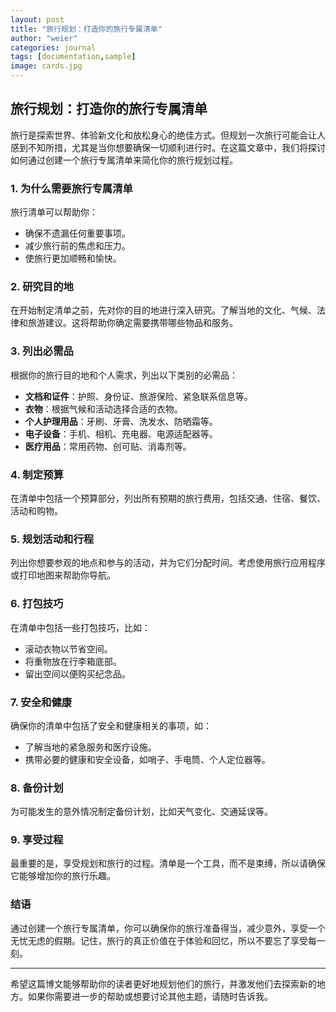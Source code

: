 ```yaml
---
layout: post
title: "旅行规划：打造你的旅行专属清单"
author: "weier"
categories: journal
tags: [documentation,sample]
image: cards.jpg
---
```


## 旅行规划：打造你的旅行专属清单

旅行是探索世界、体验新文化和放松身心的绝佳方式。但规划一次旅行可能会让人感到不知所措，尤其是当你想要确保一切顺利进行时。在这篇文章中，我们将探讨如何通过创建一个旅行专属清单来简化你的旅行规划过程。

### 1. **为什么需要旅行专属清单**

旅行清单可以帮助你：

- 确保不遗漏任何重要事项。
- 减少旅行前的焦虑和压力。
- 使旅行更加顺畅和愉快。

### 2. **研究目的地**

在开始制定清单之前，先对你的目的地进行深入研究。了解当地的文化、气候、法律和旅游建议。这将帮助你确定需要携带哪些物品和服务。

### 3. **列出必需品**

根据你的旅行目的地和个人需求，列出以下类别的必需品：

- **文档和证件**：护照、身份证、旅游保险、紧急联系信息等。
- **衣物**：根据气候和活动选择合适的衣物。
- **个人护理用品**：牙刷、牙膏、洗发水、防晒霜等。
- **电子设备**：手机、相机、充电器、电源适配器等。
- **医疗用品**：常用药物、创可贴、消毒剂等。

### 4. **制定预算**

在清单中包括一个预算部分，列出所有预期的旅行费用，包括交通、住宿、餐饮、活动和购物。

### 5. **规划活动和行程**

列出你想要参观的地点和参与的活动，并为它们分配时间。考虑使用旅行应用程序或打印地图来帮助你导航。

### 6. **打包技巧**

在清单中包括一些打包技巧，比如：

- 滚动衣物以节省空间。
- 将重物放在行李箱底部。
- 留出空间以便购买纪念品。

### 7. **安全和健康**

确保你的清单中包括了安全和健康相关的事项，如：

- 了解当地的紧急服务和医疗设施。
- 携带必要的健康和安全设备，如哨子、手电筒、个人定位器等。

### 8. **备份计划**

为可能发生的意外情况制定备份计划，比如天气变化、交通延误等。

### 9. **享受过程**

最重要的是，享受规划和旅行的过程。清单是一个工具，而不是束缚，所以请确保它能够增加你的旅行乐趣。

### 结语

通过创建一个旅行专属清单，你可以确保你的旅行准备得当，减少意外，享受一个无忧无虑的假期。记住，旅行的真正价值在于体验和回忆，所以不要忘了享受每一刻。

---

希望这篇博文能够帮助你的读者更好地规划他们的旅行，并激发他们去探索新的地方。如果你需要进一步的帮助或想要讨论其他主题，请随时告诉我。

